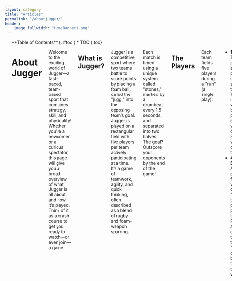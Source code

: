 ```yaml
---
layout: category
title: "Articles"
permalink: "/aboutjugger/"
header:
    image_fullwidth: "HomeBanner1.png"
---
```

<div class="row">
<div class="medium-4 medium-push-8 columns" markdown="1">
<br/>
<div class="panel radius" markdown="1">
**Table of Contents**
{: #toc }
*  TOC
{:toc}
</div>
</div><!-- /.medium-4.columns -->



<div class="medium-8 medium-pull-4 columns" markdown="1">

<br/>

# About Jugger

Welcome to the exciting world of Jugger—a fast-paced, team-based sport that combines strategy, skill, and physicality! Whether you're a newcomer or a curious spectator, this page will give you a broad overview of what Jugger is all about and how it’s played. Think of it as a crash course to get you ready to watch—or even join—a game.

## What is Jugger?

Jugger is a competitive sport where two teams battle to score points by placing a foam ball, called the "jugg," into the opposing team’s goal. Jugger is played on a rectangular field with five players per team actively participating at a time. It’s a game of teamwork, agility, and quick thinking, often described as a blend of rugby and foam-weapon sparring.

Each match is timed using a unique system called "stones," marked by a drumbeat every 1.5 seconds, and separated into two halves. The goal? Outscore your opponents by the end of the game!

## The Players

Each team fields five players during a "run" (a single play):
- **1 Runner**: The only player allowed to pick up, carry, and score with the jugg. The Runner is weaponless but can physically engage with the opposing Runner to wrestle for control of the jugg.
- **4 Enforcers**: Armed with padded foam weapons called "boffers," these players protect their Runner, attack the opposing team, and try to "down" opponents by striking them with their weapons.

Teams can have more than five players with substitutions allowed between runs, but only five are on the field at once.

## The Field

Jugger is played on a 20-meter by 40-meter rectangular pitch. Each team starts behind their own endline, with goals positioned near the opposite ends of the field—10 meters from the sidelines and 2 meters from the endlines. The jugg starts in the center, and both teams rush toward it when the game begins.

## How to Play

Here’s the basic flow of a Jugger game:

1. **The Start**: The referee signals the beginning of a run with a countdown: "3… 2… 1… Jugger!" Both teams charge toward the center to claim the jugg.
2. **The Action**: The Runners race to grab the jugg and carry it to the opposing team’s goal to score a point. Meanwhile, Enforcers use their boffers—foam weapons like staffs, swords, or chains—to strike opponents and defend their Runner. When a player is hit, they’re "downed" and must kneel for a set number of stones (5, or 8 if hit by a chain) before rejoining the action.
3. **Scoring**: The Runner scores by placing the jugg into the opposing goal. After a point, the jugg is returned to the center, teams reset to their endlines, and the next run begins.
4. **Winning**: Games are played for time, and reaching a certain stone count - typically 150 - ends the half, even if a run is in progress! The stone counter only increments while a run is happening. The team with the most points at the end of the two halves wins!

If a match ends in a tie, a dramatic tiebreaker called the "Golden Jugg" begins. The next team to score with a special golden jugg decides the victor.

## The Gear

- **The Jugg**: A foam ball shaped like a small dog skull, about 30 cm long and 12 cm wide, used to score.
- **Boffers**: Padded foam weapons wielded by Enforcers. These come in various types, like the longsword, staff, Q-Tip (a double-ended weapon), short swords (dual or with a shield), or a ball-and-chain. Each has specific rules, but all are designed for safe, fun combat.
- **The Goal**: A foam cone with a hole where the jugg is placed to score.

Safety is key: all equipment is soft, padded, and inspected to ensure no hard cores or dangerous materials are used.

## Watching a Game

When you watch a Jugger match, expect a whirlwind of action! You’ll see Runners dodging and weaving to reach the mound, Enforcers clashing with their boffers, and players kneeling briefly when downed before jumping back into the fray. The steady beat of the stones keeps the pace intense, and referees ensure fair play with flags for fouls or stoppages. It’s chaotic, thrilling, and easy to follow once you know the basics.

## Get Involved!

Jugger is a growing sport with passionate communities across the globe. Whether you want to cheer from the sidelines or grab a boffer and join a team, there’s a place for you. Feel free to join the Arizona Jugger League community via the official Discord server [here](https://discord.gg/eeFq873Br6).

To connect with the Jugger community in the United States, the National Jugger Alliance Discord server can be found [here](https://discord.gg/jNC5TzkVm7).